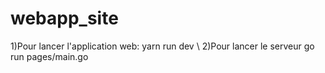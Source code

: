 # webapp_site
1)Pour lancer l'application web: yarn run dev \\
2)Pour lancer le serveur go run pages/main.go
